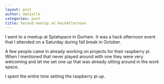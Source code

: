 ```yaml
---
layout: post
author: danielle
categories: post
title: Second meetup at HackAfternoon
---
```


I went to a meetup at Splatspace in Durham. It was a hack afternoon event that I attended on a Saturday during fall break in
October. 

A few people came in already working on projects for their raspberry pi. When I mentioned that never played around with one
they were very welcoming and let me set one up that was already sitting around in the work space.

I spent the entire time setting the raspberry pi up. 

